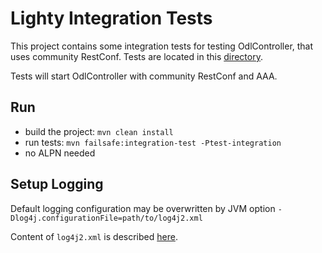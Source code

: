 # Lighty Integration Tests

This project contains some integration tests for testing OdlController, that uses community RestConf.
Tests are located in this [directory](src/test/java/io/lighty/kit/examples/tests).

Tests will start OdlController with community RestConf and AAA.

Run
-------------
* build the project: ```mvn clean install```
* run tests: ```mvn failsafe:integration-test -Ptest-integration```
* no ALPN needed

Setup Logging
-------------
Default logging configuration may be overwritten by JVM option
```-Dlog4j.configurationFile=path/to/log4j2.xml```

Content of ```log4j2.xml``` is described [here](https://logging.apache.org/log4j/2.x/manual/configuration.html).

